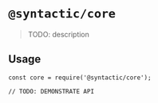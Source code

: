 # `@syntactic/core`

> TODO: description

## Usage

```
const core = require('@syntactic/core');

// TODO: DEMONSTRATE API
```
